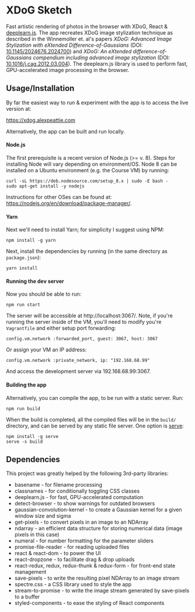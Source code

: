 # XDoG Sketch

Fast artistic rendering of photos in the browser with XDoG, React & [deeplearn.js](https://deeplearnjs.org). The app recreates XDoG image stylization technique as described in the Winnemoller et. al's papers *XDoG: Advanced Image Stylization with eXtended Difference-of-Gaussians* (DOI: [10.1145/2024676.2024700](https://doi.org/10.1145/2024676.2024700)) and *XDoG: An eXtended difference-of-Gaussians compendium including advanced image stylization* (DOI: [10.1016/j.cag.2012.03.004](https://doi.org/10.1016/j.cag.2012.03.004)). The deeplearn.js library is used to perform fast, GPU-accelerated image processing in the browser.

## Usage/Installation

By far the easiest way to run & experiment with the app is to access the live version at:

https://xdog.alexpeattie.com

Alternatively, the app can be built and run locally.

#### Node.js

The first prerequisite is a recent version of Node.js (>= v. 8). Steps for installing Node will vary depending on environment/OS. Node 8 can be installed on a Ubuntu environment (e.g. the Course VM) by running:

```
curl -sL https://deb.nodesource.com/setup_8.x | sudo -E bash -
sudo apt-get install -y nodejs
```

Instructions for other OSes can be found at: <https://nodejs.org/en/download/package-manager/>.

#### Yarn

Next we'll need to install Yarn; for simplicity I suggest using NPM:

```
npm install -g yarn
```

Next, install the dependencies by running (in the same directory as `package.json`):

```
yarn install
```

#### Running the dev server

Now you should be able to run:

```
npm run start
```

The server will be accessible at http://localhost:3067/. Note, if you're running the server inside of the VM, you'll need to modify you're `Vagrantfile` and either setup port forwarding:

```
config.vm.network :forwarded_port, guest: 3067, host: 3067
```

Or assign your VM an IP address:

```
config.vm.network :private_network, ip: "192.168.68.99"
```

And access the development server via 192.168.68.99:3067.

#### Building the app

Alternatively, you can compile the app, to be run with a static server. Run:

```
npm run build
```

When the build is completed, all the compiled files will be in the `build/` directory, and can be served by any static file server. One option is [serve](https://github.com/zeit/serve):

```
npm install -g serve
serve -s build
```

## Dependencies

This project was greatly helped by the following 3rd-party libraries:

- basename - for filename processing
- classnames - for conditionally toggling CSS classes
- deeplearn.js - for fast, GPU-accelerated computation
- detect-browser - to show warnings for outdated browsers
- gaussian-convolution-kernel - to create a Gaussian kernel for a given window size and sigma
- get-pixels - to convert pixels in an image to an NDArray
- ndarray - an efficient data structure for storing numerical data (image pixels in this case)
- numeral - for number formatting for the parameter sliders
- promise-file-reader - for reading uploaded files
- react & react-dom - to power the UI
- react-dropzone - to facilitate drag & drop uploads
- react-redux, redux, redux-thunk & redux-form - for front-end state management
- save-pixels - to write the resulting pixel NDArray to an image stream
- spectre.css - a CSS library used to style the app
- stream-to-promise - to write the image stream generated by save-pixels to a buffer
- styled-components - to ease the styling of React components